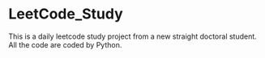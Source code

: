 # LeetCode_Study
This is a daily leetcode study project from a new straight doctoral student. All the code are coded by Python. 
